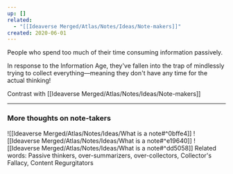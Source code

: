 ```yaml
---
up: []
related:
  - "[[Ideaverse Merged/Atlas/Notes/Ideas/Note-makers]]"
created: 2020-06-01
---
```


People who spend too much of their time consuming information passively. 

In response to the Information Age, they've fallen into the trap of mindlessly trying to collect everything—meaning they don't have any time for the actual thinking!

Contrast with [[Ideaverse Merged/Atlas/Notes/Ideas/Note-makers]]

---

### More thoughts on note-takers
![[Ideaverse Merged/Atlas/Notes/Ideas/What is a note#^0bffe4]] ![[Ideaverse Merged/Atlas/Notes/Ideas/What is a note#^e19640]] ![[Ideaverse Merged/Atlas/Notes/Ideas/What is a note#^dd5058]]
Related words: Passive thinkers, over-summarizers, over-collectors, Collector's Fallacy, Content Regurgitators

